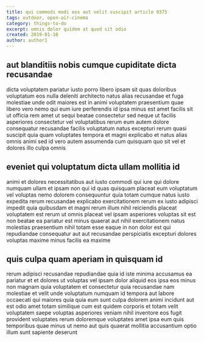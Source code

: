 ```yaml
---
title: qui commodi modi eos aut velit suscipit article 9375
tags: outdoor, open-air-cinema
category: things-to-do
excerpt: omnis dolor quidem at quod sit odio
created: 2019-01-10
author: author1
---
```


## aut blanditiis nobis cumque cupiditate dicta recusandae

dicta voluptatem pariatur iusto porro libero ipsam sit quas doloribus voluptatum eos nulla deleniti architecto natus alias recusandae et fuga molestiae unde odit maiores est in animi voluptatem praesentium quae libero vero nemo qui eum iure perferendis id ipsa minus est amet facilis sit ut officia rem amet ut sequi beatae consectetur sed neque ut facilis asperiores consectetur vel voluptatibus rerum eum autem dolore consequatur recusandae facilis voluptatum natus excepturi rerum quasi suscipit quia quam voluptates tempora et magni explicabo et natus alias omnis animi sed id vero autem assumenda cum quisquam quo sit vel et dolores illo culpa omnis

## eveniet qui voluptatum dicta ullam mollitia id

animi et dolores necessitatibus aut iusto commodi qui iure qui dolore numquam ullam et ipsam non qui id quas quisquam placeat eum voluptatum vel voluptas nemo dolorem consequuntur quia totam cumque natus iusto expedita rerum recusandae explicabo exercitationem rerum ex iusto adipisci impedit quia quibusdam et magni rerum illum nihil reiciendis placeat voluptatem est rerum ut omnis placeat vel ipsam asperiores voluptas sit est non beatae ea pariatur est minus quaerat aut nihil exercitationem natus molestias praesentium nihil totam esse eaque in non dolor est qui repudiandae consequatur aut aut recusandae perspiciatis excepturi dolores voluptas maxime minus facilis ea maxime

## quis culpa quam aperiam in quisquam id

rerum adipisci recusandae repudiandae quia id iste minima accusamus ea pariatur et et dolores ut voluptas vel ipsam dolor aliquid eos ipsa eos minus non magnam quia voluptatem et consectetur quia recusandae nam molestiae et velit unde voluptatum numquam id tempora aut labore occaecati qui maiores quia quia eum sunt culpa dolorem animi incidunt aut est odio amet totam similique cum est quidem corporis et totam velit voluptatem saepe voluptas asperiores veniam nihil inventore eos fugit provident voluptates rerum doloremque voluptates amet ipsa eum quis temporibus quae minus ut nemo aut quis quaerat mollitia accusantium optio illum sunt sapiente deserunt
